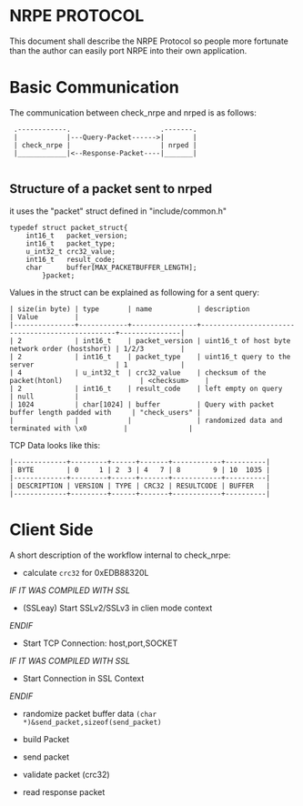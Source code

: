 NRPE PROTOCOL
=============

This document shall describe the NRPE Protocol so people more
fortunate than the author can easily port NRPE into their own
application.

# Basic Communication

The communication between check_nrpe and nrped is as follows:

```
 .------------.                      .-------.
 |            |---Query-Packet------>|       |
 | check_nrpe |                      | nrped |
 |____________|<--Response-Packet----|_______|
 
```

## Structure of a packet sent to nrped

it uses the "packet" struct defined in "include/common.h"

```
typedef struct packet_struct{
	int16_t   packet_version;
	int16_t   packet_type;
	u_int32_t crc32_value;
	int16_t   result_code;
	char      buffer[MAX_PACKETBUFFER_LENGTH];
        }packet;

```
Values in the struct can be explained as following for a sent query:

```
| size(in byte) | type       | name           | description                                     | Value         |
|---------------+------------+----------------+-------------------------------------------------+---------------|
| 2             | int16_t    | packet_version | uint16_t of host byte network order (hostshort) | 1/2/3         |
| 2             | int16_t    | packet_type    | uint16_t query to the server                    | 1             |
| 4             | u_int32_t  | crc32_value    | checksum of the packet(htonl)                   | <checksum>    |
| 2             | int16_t    | result_code    | left empty on query                             | null          |
| 1024          | char[1024] | buffer         | Query with packet buffer length padded with     | "check_users" |
|               |            |                | randomized data and terminated with \x0         |               |
```

TCP Data looks like this:

```
|-------------+---------+------+-------+------------+----------|
| BYTE        | 0     1 | 2  3 | 4   7 | 8        9 | 10  1035 |
|-------------+---------+------+-------+------------+----------|
| DESCRIPTION | VERSION | TYPE | CRC32 | RESULTCODE | BUFFER   |
|-------------+---------+------+-------+------------+----------|
```

# Client Side

A short description of the workflow internal to check_nrpe:

 - calculate `crc32` for 0xEDB88320L
 
_IF IT WAS COMPILED WITH SSL_

 - (SSLeay) Start SSLv2/SSLv3 in clien mode context
 
_ENDIF_

 - Start TCP Connection: host,port,SOCKET

_IF IT WAS COMPILED WITH SSL_

 - Start Connection in SSL Context

_ENDIF_
 
 - randomize packet buffer data 
   `(char *)&send_packet,sizeof(send_packet)`
 - build Packet

 - send packet
 
 - validate packet (crc32)
 
 - read response packet
 








